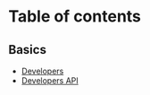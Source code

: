 # Table of contents

## Basics

* [Developers](README.md)
* [Developers API](basics/developers-api.md)
